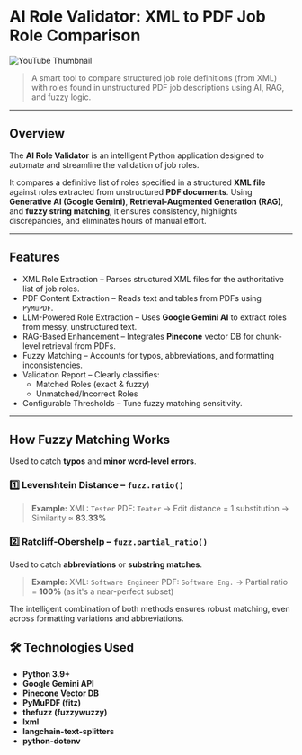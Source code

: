 # AI Role Validator: XML to PDF Job Role Comparison

![YouTube Thumbnail](XMLRoleValidator.png)

> A smart tool to compare structured job role definitions (from XML) with roles found in unstructured PDF job descriptions using AI, RAG, and fuzzy logic.

---

## Overview

The **AI Role Validator** is an intelligent Python application designed to automate and streamline the validation of job roles.

It compares a definitive list of roles specified in a structured **XML file** against roles extracted from unstructured **PDF documents**. Using **Generative AI (Google Gemini)**, **Retrieval-Augmented Generation (RAG)**, and **fuzzy string matching**, it ensures consistency, highlights discrepancies, and eliminates hours of manual effort.

---

## Features

- XML Role Extraction – Parses structured XML files for the authoritative list of job roles.
- PDF Content Extraction – Reads text and tables from PDFs using `PyMuPDF`.
- LLM-Powered Role Extraction – Uses **Google Gemini AI** to extract roles from messy, unstructured text.
- RAG-Based Enhancement – Integrates **Pinecone** vector DB for chunk-level retrieval from PDFs.
- Fuzzy Matching – Accounts for typos, abbreviations, and formatting inconsistencies.
- Validation Report – Clearly classifies:
  - Matched Roles (exact & fuzzy)
  - Unmatched/Incorrect Roles
- Configurable Thresholds – Tune fuzzy matching sensitivity.

---

## How Fuzzy Matching Works

Used to catch **typos** and **minor word-level errors**.

### 1️⃣ Levenshtein Distance – `fuzz.ratio()`

> **Example:**
> XML: `Tester`
> PDF: `Teater`
> → Edit distance = 1 substitution
> → Similarity ≈ **83.33%**

### 2️⃣ Ratcliff-Obershelp – `fuzz.partial_ratio()`

Used to catch **abbreviations** or **substring matches**.

> **Example:**
> XML: `Software Engineer`
> PDF: `Software Eng.`
> → Partial ratio = **100%**
> (as it's a near-perfect subset)

The intelligent combination of both methods ensures robust matching, even across formatting variations and abbreviations.

## 🛠️ Technologies Used

- **Python 3.9+**
- **Google Gemini API**
- **Pinecone Vector DB**
- **PyMuPDF (fitz)**
- **thefuzz (fuzzywuzzy)**
- **lxml**
- **langchain-text-splitters**
- **python-dotenv**

